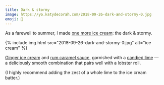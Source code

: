 ```yaml
---
title: Dark & stormy
image: https://yo.katydecorah.com/2018-09-26-dark-and-stormy-0.jpg
emoji: 🍨
---
```


As a farewell to summer, I made [one more ice cream](/epicurean/summer-of-ice-cream): the dark & stormy.

<div class="photos">
{% include img.html src="2018-09-26-dark-and-stormy-0.jpg" alt="ice cream" %}
</div>

[Ginger ice cream](https://www.foodnetwork.com/recipes/anne-burrell/ginger-ice-cream-recipe-3381845) and [rum caramel sauce](https://www.epicurious.com/recipes/food/views/spiced-rum-sauce-105704), garnished with a [candied lime](https://www.washingtonpost.com/recipes/candied-key-limes-and-lime-syrup/11132/) &mdash; a deliciously smooth combination that pairs well with a lobster roll.

(I highly recommend adding the zest of a whole lime to the ice cream batter.)
